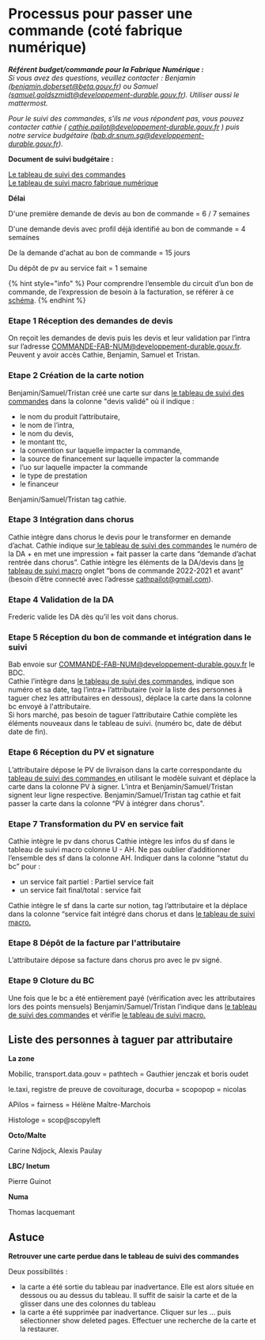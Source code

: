 # Processus pour passer une commande (coté fabrique numérique)

_**Référent budget/commande pour la Fabrique Numérique :**_\
_Si vous avez des questions, veuillez contacter : Benjamin (benjamin.doberset@beta.gouv.fr) ou Samuel (samuel.goldszmidt@developpement-durable.gouv.fr). Utiliser aussi le mattermost._

_Pour le suivi des commandes, s'ils ne vous répondent pas, vous pouvez contacter cathie ( cathie.pailot@developpement-durable.gouv.fr ) puis notre service budgétaire (bab.dr.snum.sg@developpement-durable.gouv.fr)._

**Document de suivi budgétaire :**

[Le tableau de suivi des commandes \
](https://www.notion.so/lafabnum/Suivi-des-bons-de-commande-BC-9e2e7dae11c740ce99a2e9e87cb3873c)[Le tableau de suivi macro fabrique numérique](https://docs.google.com/spreadsheets/d/1\_3BN-avzUNgh-DCD\_95VL0didj8QSv4CNnASsIHnwPw/edit?usp=sharing)

**Délai**

D'une première demande de devis au bon de commande = 6 / 7 semaines

D'une demande devis avec profil déjà identifié au bon de commande = 4 semaines

De la demande d'achat au bon de commande = 15 jours

Du dépôt de pv au service fait = 1 semaine

{% hint style="info" %}
Pour comprendre l’ensemble du circuit d’un bon de commande, de l’expression de besoin à la facturation, se référer à ce [schéma](https://miro.com/app/board/uXjVO-zTnXY=/?share\_link\_id=17201334548).
{% endhint %}

### Etape 1 Réception des demandes de devis

On reçoit les demandes de devis puis les devis et leur validation par l’intra sur l’adresse COMMANDE-FAB-NUM@developpement-durable.gouv.fr. Peuvent y avoir accès Cathie, Benjamin, Samuel et Tristan.&#x20;

### Etape 2 Création de la carte notion&#x20;

Benjamin/Samuel/Tristan créé une carte sur dans [le tableau de suivi des commandes](https://www.notion.so/lafabnum/Suivi-des-bons-de-commande-BC-9e2e7dae11c740ce99a2e9e87cb3873c) dans la colonne "devis validé" où il indique :&#x20;

* le nom du produit l’attributaire,&#x20;
* le nom de l’intra,&#x20;
* le nom du devis,&#x20;
* le montant ttc,&#x20;
* la convention sur laquelle impacter la commande,&#x20;
* la source de financement sur laquelle impacter la commande&#x20;
* l’uo sur laquelle impacter la commande&#x20;
* le type de prestation&#x20;
* le financeur

Benjamin/Samuel/Tristan tag cathie.&#x20;

### Etape 3 Intégration dans chorus

Cathie intègre dans chorus le devis pour le transformer en demande d’achat. Cathie indique sur[ le tableau de suivi des commandes](https://www.notion.so/lafabnum/Suivi-des-bons-de-commande-BC-9e2e7dae11c740ce99a2e9e87cb3873c) le numéro de la DA + en met une impression + fait passer la carte dans “demande d’achat rentrée dans chorus”. Cathie intègre les éléments de la DA/devis dans [le tableau de suivi macro](https://docs.google.com/spreadsheets/d/1\_3BN-avzUNgh-DCD\_95VL0didj8QSv4CNnASsIHnwPw/edit#gid=530195431) onglet “bons de commande 2022-2021 et avant” (besoin d’être connecté avec l’adresse cathpailot@gmail.com).&#x20;

### Etape 4 Validation de la DA

Frederic valide les DA dès qu’il les voit dans chorus.&#x20;

### Etape 5 Réception du bon de commande et intégration dans le suivi

Bab envoie sur COMMANDE-FAB-NUM@developpement-durable.gouv.fr le BDC. \
Cathie l’intègre dans [le tableau de suivi des commandes](https://www.notion.so/lafabnum/Suivi-des-bons-de-commande-BC-9e2e7dae11c740ce99a2e9e87cb3873c), indique son numéro et sa date, tag l’intra+ l’attributaire (voir la liste des personnes à taguer chez les attributaires en dessous), déplace la carte dans la colonne bc envoyé à l'attributaire. \
Si hors marché, pas besoin de taguer l’attributaire Cathie complète les éléments nouveaux dans le tableau de suivi. (numéro bc, date de début date de fin).&#x20;

### Etape 6 Réception du PV et signature

L’attributaire dépose le PV de livraison dans la carte correspondante du [tableau de suivi des commandes ](https://www.notion.so/lafabnum/Suivi-des-bons-de-commande-BC-9e2e7dae11c740ce99a2e9e87cb3873c)en utilisant le modèle suivant et déplace la carte dans la colonne PV à signer. L’intra et Benjamin/Samuel/Tristan signent leur ligne respective. Benjamin/Samuel/Tristan tag cathie et fait passer la carte dans la colonne “PV à intégrer dans chorus".

### Etape 7 Transformation du PV en service fait

Cathie intègre le pv dans chorus Cathie intègre les infos du sf dans le tableau de suivi  macro colonne U - AH. Ne pas oublier d’additionner l’ensemble des sf dans la colonne AH. Indiquer dans la colonne “statut du bc” pour :&#x20;

* un service fait partiel : Partiel service fait&#x20;
* un service fait final/total : service fait

Cathie intègre le sf dans la carte sur notion, tag l’attributaire et la déplace dans la colonne “service fait intégré dans chorus et dans [le tableau de suivi macro.](https://docs.google.com/spreadsheets/d/1\_3BN-avzUNgh-DCD\_95VL0didj8QSv4CNnASsIHnwPw/edit#gid=530195431)&#x20;

### Etape 8 Dépôt de la facture par l'attributaire

L’attributaire dépose sa facture dans chorus pro avec le pv signé.&#x20;

### Etape 9 Cloture du BC

Une fois que le bc a été entièrement payé (vérification avec les attributaires lors des points mensuels) Benjamin/Samuel/Tristan l’indique dans [le tableau de suivi des commandes](https://www.notion.so/lafabnum/Suivi-des-bons-de-commande-BC-9e2e7dae11c740ce99a2e9e87cb3873c) et vérifie [le tableau de suivi macro.](https://docs.google.com/spreadsheets/d/1\_3BN-avzUNgh-DCD\_95VL0didj8QSv4CNnASsIHnwPw/edit#gid=530195431)

## **Liste des personnes à taguer par attributaire**&#x20;

**La zone**&#x20;

Mobilic, transport.data.gouv = pathtech = Gauthier jenczak et boris oudet&#x20;

le.taxi, registre de preuve de covoiturage, docurba = scopopop = nicolas&#x20;

APilos = fairness = Hélène Maître-Marchois&#x20;

Histologe = scop@scopyleft&#x20;

**Octo/Malte**&#x20;

Carine Ndjock, Alexis Paulay

**LBC/ Inetum**&#x20;

Pierre Guinot

**Numa**&#x20;

Thomas lacquemant

## Astuce

**Retrouver une carte perdue dans le tableau de suivi des commandes**

Deux possibilités :&#x20;

* la carte a été sortie du tableau par inadvertance. Elle est alors située en dessous ou au dessus du tableau. Il suffit de saisir la carte et de la glisser dans une des colonnes du tableau
* la carte a été supprimée par inadvertance. Cliquer sur les ... puis sélectionner show deleted pages. Effectuer une recherche de la carte et la restaurer.
